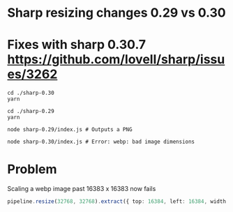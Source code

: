 # Sharp resizing changes 0.29 vs 0.30

# Fixes with sharp 0.30.7 https://github.com/lovell/sharp/issues/3262

```
cd ./sharp-0.30
yarn

cd ./sharp-0.29
yarn
```


```
node sharp-0.29/index.js # Outputs a PNG

node sharp-0.30/index.js # Error: webp: bad image dimensions
```

# Problem

Scaling a webp image past 16383 x 16383 now fails

```typescript
pipeline.resize(32768, 32768).extract({ top: 16384, left: 16384, width: 1024, height: 1024 })
```

